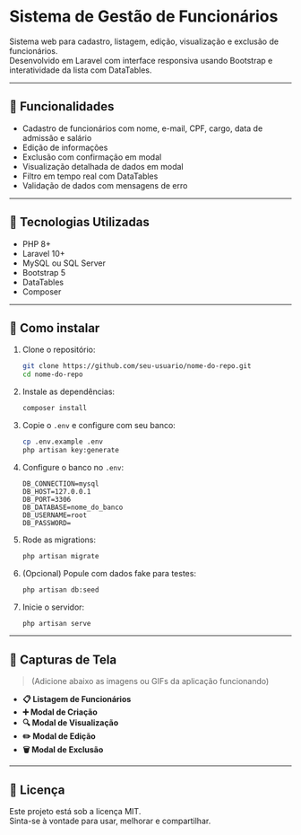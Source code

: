 # Sistema de Gestão de Funcionários

Sistema web para cadastro, listagem, edição, visualização e exclusão de funcionários.  
Desenvolvido em Laravel com interface responsiva usando Bootstrap e interatividade da lista com DataTables.

---

## 🔧 Funcionalidades

- Cadastro de funcionários com nome, e-mail, CPF, cargo, data de admissão e salário
- Edição de informações
- Exclusão com confirmação em modal
- Visualização detalhada de dados em modal
- Filtro em tempo real com DataTables
- Validação de dados com mensagens de erro

---

## 🧰 Tecnologias Utilizadas

- PHP 8+
- Laravel 10+
- MySQL ou SQL Server
- Bootstrap 5
- DataTables
- Composer

---

## 🚀 Como instalar

1. Clone o repositório:
   ```bash
   git clone https://github.com/seu-usuario/nome-do-repo.git
   cd nome-do-repo
   ```

2. Instale as dependências:
   ```bash
   composer install
   ```

3. Copie o `.env` e configure com seu banco:
   ```bash
   cp .env.example .env
   php artisan key:generate
   ```

4. Configure o banco no `.env`:
   ```env
   DB_CONNECTION=mysql
   DB_HOST=127.0.0.1
   DB_PORT=3306
   DB_DATABASE=nome_do_banco
   DB_USERNAME=root
   DB_PASSWORD=
   ```

5. Rode as migrations:
   ```bash
   php artisan migrate
   ```

6. (Opcional) Popule com dados fake para testes:
   ```bash
   php artisan db:seed
   ```

7. Inicie o servidor:
   ```bash
   php artisan serve
   ```

---

## 📸 Capturas de Tela

> (Adicione abaixo as imagens ou GIFs da aplicação funcionando)

- **📋 Listagem de Funcionários**
- **➕ Modal de Criação**
- **🔍 Modal de Visualização**
- **✏️ Modal de Edição**
- **🗑️ Modal de Exclusão**

---

## 📄 Licença

Este projeto está sob a licença MIT.  
Sinta-se à vontade para usar, melhorar e compartilhar.